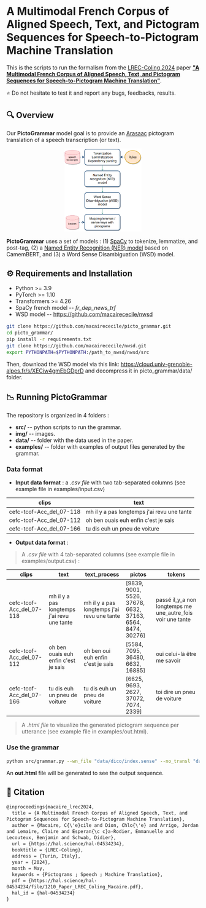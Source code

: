 # A Multimodal French Corpus of Aligned Speech, Text, and Pictogram Sequences for Speech-to-Pictogram Machine Translation
This is the scripts to run the formalism from the [LREC-Coling 2024](https://lrec-coling-2024.org/) paper [**"A Multimodal French Corpus of Aligned Speech, Text, and Pictogram Sequences for Speech-to-Pictogram Machine Translation"**](https://hal.science/hal-04534234).

⭐ Do not hesitate to test it and report any bugs, feedbacks, results.

## 🔍 Overview

Our **PictoGrammar** model goal is to provide an [Arasaac](https://arasaac.org/) pictogram translation of a speech transcription (or text).
<div align="center">
  <img src="img/pipeline.png" width="40%">
</div>

**PictoGrammar** uses a set of models : (1) [SpaCy](https://spacy.io/) to tokenize, lemmatize, and post-tag, (2) a [Named Entity Recognition (NER) model](https://huggingface.co/Jean-Baptiste/camembert-ner) based on CamemBERT, and (3) a Word Sense Disambiguation (WSD) model. 

## ⚙️ Requirements and Installation
 - Python >= 3.9
 - PyTorch >= 1.10
 - Transformers >= 4.26
 - SpaCy french model -- *fr_dep_news_trf*
- WSD model -- https://github.com/macairececile/nwsd

```bash
git clone https://github.com/macairececile/picto_grammar.git
cd picto_grammar/
pip install -r requirements.txt
git clone https://github.com/macairececile/nwsd.git
export PYTHONPATH=$PYTHONPATH:/path_to_nwsd/nwsd/src
```  

Then, download the WSD model via this link: https://cloud.univ-grenoble-alpes.fr/s/XECiw4gmEbGDprD and decompress it in picto_grammar/data/ folder.

## 📉 Running PictoGrammar

The repository is organized in 4 folders :

 - **src/** 	-- python scripts to run the grammar.
 - **img/** -- images.
 - **data/** -- folder with the data used in the paper.
 - **examples/** -- folder with examples of output files generated by the grammar.

### Data format

 - **Input data format** : a *.csv file* with two tab-separated columns (see example file in examples/input.csv) 

| clips | text |
|--|--|
|  cefc-tcof-Acc_del_07-118 | mh il y a pas longtemps j'ai revu une tante |
| cefc-tcof-Acc_del_07-112 | oh ben ouais euh enfin c'est je sais |
| cefc-tcof-Acc_del_07-166 | tu dis euh un pneu de voiture |

 - **Output data format** : 

> A *.csv file* with 4 tab-separated columns (see example file in examples/output.csv) :
 
| clips | text | text_process | pictos | tokens |
|--|--|--|--|--|
|  cefc-tcof-Acc_del_07-118 | mh il y a pas longtemps j'ai revu une tante | mh il y a pas longtemps j'ai revu une tante | [9839, 9001, 5526, 37678, 6632, 37163, 6564, 8474, 30276] | passé il_y_a non longtemps me une_autre_fois voir une tante |
| cefc-tcof-Acc_del_07-112 | oh ben ouais euh enfin c'est je sais | oh ben oui euh enfin c'est je sais | [5584, 7095, 36480, 6632, 16885] | oui celui-là être me savoir |
| cefc-tcof-Acc_del_07-166 | tu dis euh un pneu de voiture | tu dis euh un pneu de voiture | [6625, 9693, 2627, 37072, 7074, 2339] | toi dire un pneu de voiture |

> A *.html file* to visualize the generated pictogram sequence per utterance (see example file in examples/out.html).

### Use the grammar

```bash
python src/grammar.py --wn_file "data/dico/index.sense" --no_transl "data/dico/no_translation.csv" --wsd "data/wsd_model/" --lexicon "data/dico/lexique.csv" --data "examples/input.csv" --out "examples/out.csv" --tags "data/dico/tags.csv"
```
An **out.html** file will be generated to see the output sequence.

##  📝 Citation

```
@inproceedings{macaire_lrec2024,
  title = {A Multimodal French Corpus of Aligned Speech, Text, and Pictogram Sequences for Speech-to-Pictogram Machine Translation},
  author = {Macaire, C{\'e}cile and Dion, Chlo{\'e} and Arrigo, Jordan and Lemaire, Claire and Esperan{\c c}a-Rodier, Emmanuelle and Lecouteux, Benjamin and Schwab, Didier},
  url = {https://hal.science/hal-04534234},
  booktitle = {LREC-Coling},
  address = {Turin, Italy},
  year = {2024},
  month = May,
  keywords = {Pictograms ; Speech ; Machine Translation},
  pdf = {https://hal.science/hal-04534234/file/1210_Paper_LREC_Coling_Macaire.pdf},
  hal_id = {hal-04534234}
}
```

